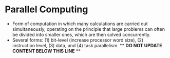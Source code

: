 Parallel Computing
==================

* Form of computation in which many calculations are carried out simultaneously, operating on the principle that large problems can often be divided into smaller ones, which are then solved concurrently.
* Several forms: (1) bit-level (increase processor word size), (2) instruction level, (3) data, and (4) task parallelism.
** **DO NOT UPDATE CONTENT BELOW THIS LINE** **

